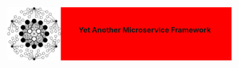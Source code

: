 <style>
	#logo img {
		width: 120px;
		height: auto;
		display: inline-block;
		margin-right: 40px;
	}
	#logo h3 {
		margin-bottom: 40px;
	}
</style>

<div id = logo style ="background:red; width:100; display:flex; align-items:center; justify-content:left; margin:40px 0">
	<img src="./assets/logo.svg" alt="mio logo" />
	<h3>Yet Another Microservice Framework</h3>
</div>

